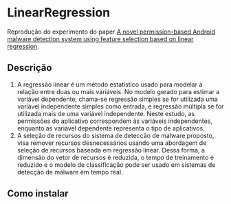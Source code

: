 # LinearRegression
Reprodução do experimento do paper [A novel permission-based Android malware detection system using
feature selection based on linear regression](https://link.springer.com/article/10.1007/s00521-021-05875-1).

## Descrição
1. A regressão linear é um método estatístico usado para modelar a relação entre duas ou mais variáveis. No modelo gerado para estimar a variável dependente, chama-se regressão simples se for utilizada uma variável independente simples como entrada, e regressão múltipla se for utilizada mais de uma variável independente. Neste estudo, as permissões do aplicativo correspondem às variáveis independentes, enquanto as variável dependente representa o tipo de aplicativos.
2. A seleção de recursos do sistema de detecção de malware proposto, visa remover recursos desnecessários usando uma abordagem de seleção de recursos baseada em regressão linear. Dessa forma, a dimensão do vetor de recursos é reduzida, o tempo de treinamento é reduzido e o modelo de classificação pode ser usado em sistemas de detecção de malware em tempo real.


## Como instalar
